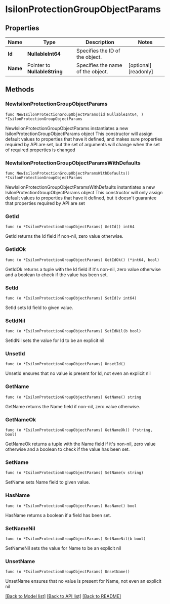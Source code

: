 # IsilonProtectionGroupObjectParams

## Properties

Name | Type | Description | Notes
------------ | ------------- | ------------- | -------------
**Id** | **NullableInt64** | Specifies the ID of the object. | 
**Name** | Pointer to **NullableString** | Specifies the name of the object. | [optional] [readonly] 

## Methods

### NewIsilonProtectionGroupObjectParams

`func NewIsilonProtectionGroupObjectParams(id NullableInt64, ) *IsilonProtectionGroupObjectParams`

NewIsilonProtectionGroupObjectParams instantiates a new IsilonProtectionGroupObjectParams object
This constructor will assign default values to properties that have it defined,
and makes sure properties required by API are set, but the set of arguments
will change when the set of required properties is changed

### NewIsilonProtectionGroupObjectParamsWithDefaults

`func NewIsilonProtectionGroupObjectParamsWithDefaults() *IsilonProtectionGroupObjectParams`

NewIsilonProtectionGroupObjectParamsWithDefaults instantiates a new IsilonProtectionGroupObjectParams object
This constructor will only assign default values to properties that have it defined,
but it doesn't guarantee that properties required by API are set

### GetId

`func (o *IsilonProtectionGroupObjectParams) GetId() int64`

GetId returns the Id field if non-nil, zero value otherwise.

### GetIdOk

`func (o *IsilonProtectionGroupObjectParams) GetIdOk() (*int64, bool)`

GetIdOk returns a tuple with the Id field if it's non-nil, zero value otherwise
and a boolean to check if the value has been set.

### SetId

`func (o *IsilonProtectionGroupObjectParams) SetId(v int64)`

SetId sets Id field to given value.


### SetIdNil

`func (o *IsilonProtectionGroupObjectParams) SetIdNil(b bool)`

 SetIdNil sets the value for Id to be an explicit nil

### UnsetId
`func (o *IsilonProtectionGroupObjectParams) UnsetId()`

UnsetId ensures that no value is present for Id, not even an explicit nil
### GetName

`func (o *IsilonProtectionGroupObjectParams) GetName() string`

GetName returns the Name field if non-nil, zero value otherwise.

### GetNameOk

`func (o *IsilonProtectionGroupObjectParams) GetNameOk() (*string, bool)`

GetNameOk returns a tuple with the Name field if it's non-nil, zero value otherwise
and a boolean to check if the value has been set.

### SetName

`func (o *IsilonProtectionGroupObjectParams) SetName(v string)`

SetName sets Name field to given value.

### HasName

`func (o *IsilonProtectionGroupObjectParams) HasName() bool`

HasName returns a boolean if a field has been set.

### SetNameNil

`func (o *IsilonProtectionGroupObjectParams) SetNameNil(b bool)`

 SetNameNil sets the value for Name to be an explicit nil

### UnsetName
`func (o *IsilonProtectionGroupObjectParams) UnsetName()`

UnsetName ensures that no value is present for Name, not even an explicit nil

[[Back to Model list]](../README.md#documentation-for-models) [[Back to API list]](../README.md#documentation-for-api-endpoints) [[Back to README]](../README.md)


